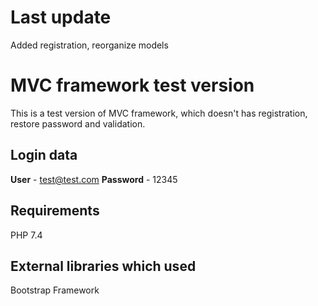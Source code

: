 # Last update 
Added registration, reorganize models

# MVC framework test version
This is a test version of MVC framework, which doesn't has registration, restore password and validation.

## Login data
**User** - test@test.com
**Password** - 12345

## Requirements
PHP 7.4

## External libraries which used
Bootstrap Framework